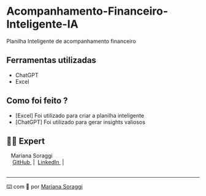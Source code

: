 # Acompanhamento-Financeiro-Inteligente-IA

Planilha Inteligente de acompanhamento financeiro 

## Ferramentas utilizadas

- ChatGPT
- Excel

## Como foi feito ?

- [Excel] Foi utilizado para criar a planilha inteligente 
- [ChatGPT] Foi utilizado para gerar insights valiosos 

## 👨‍💻 Expert

<p> 
    <p>&nbsp&nbsp&nbspMariana Soraggi<br>
    &nbsp&nbsp&nbsp
    <a 
        href="https://github.com/marianaSL01">
        GitHub
    </a>
    &nbsp;|&nbsp;
    <a 
        href="www.linkedin.com/in/mariana-soraggi">
        LinkedIn
    </a>
    &nbsp;|&nbsp;
    <a 
</p>
<br/><br/>
<p>

---

⌨️ com 💜 por [Mariana Soraggi](https://github.com/marianaSL01)
